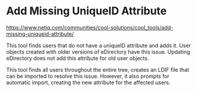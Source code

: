 # Add Missing UniqueID Attribute
https://www.netiq.com/communities/cool-solutions/cool_tools/add-missing-uniqueid-attribute/

This tool finds users that do not have a uniqueID attribute and adds it. User objects created with older versions of eDirectory have this issue. 
Updating eDirectory does not add this attribute for old user objects.

This tool finds all users throughout the entire tree, creates an LDIF file that can be imported to resolve this issue.
However, it also prompts for automatic import, creating the new attribute for the affected users.

